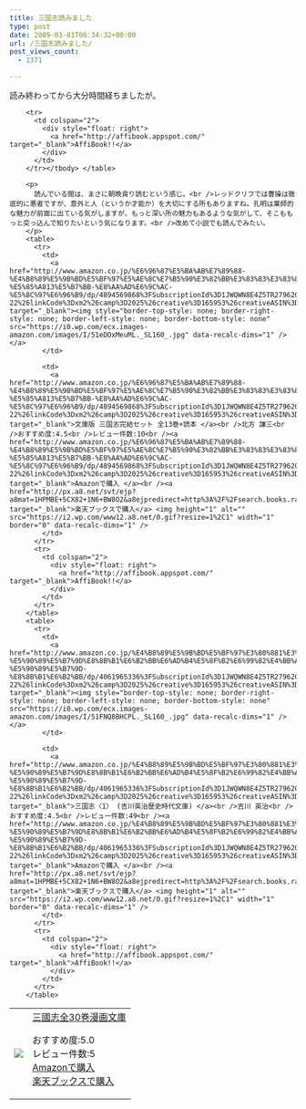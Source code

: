 ```yaml
---
title: 三国志読みました
type: post
date: 2009-03-01T06:34:32+00:00
url: /三国志読みました/
post_views_count:
  - 1371

---
```

読み終わってから大分時間経ちましたが。

<table>
  <tr>
    <td>
      <a href="http://www.amazon.co.jp/%E4%B8%89%E5%9C%8B%E5%BF%97%E5%85%A830%E5%B7%BB%E6%BC%AB%E7%94%BB%E6%96%87%E5%BA%AB/dp/4267890013%3FSubscriptionId%3D1JWQWN8E4Z5TR27962G2%26tag%3Dgaeaffibook-22%26linkCode%3Dxm2%26camp%3D2025%26creative%3D165953%26creativeASIN%3D4267890013" target="_blank"><img style="border-top-style: none; border-right-style: none; border-left-style: none; border-bottom-style: none" src="https://i2.wp.com/ecx.images-amazon.com/images/I/61VZA3PFSML._SL160_.jpg" data-recalc-dims="1" /> </a>
    </td>
    <td>
      <a href="http://www.amazon.co.jp/%E4%B8%89%E5%9C%8B%E5%BF%97%E5%85%A830%E5%B7%BB%E6%BC%AB%E7%94%BB%E6%96%87%E5%BA%AB/dp/4267890013%3FSubscriptionId%3D1JWQWN8E4Z5TR27962G2%26tag%3Dgaeaffibook-22%26linkCode%3Dxm2%26camp%3D2025%26creative%3D165953%26creativeASIN%3D4267890013" target="_blank">三國志全30巻漫画文庫 </a></p>
      <p>
        おすすめ度:5.0<br />レビュー件数:5<br /><a href="http://www.amazon.co.jp/%E4%B8%89%E5%9C%8B%E5%BF%97%E5%85%A830%E5%B7%BB%E6%BC%AB%E7%94%BB%E6%96%87%E5%BA%AB/dp/4267890013%3FSubscriptionId%3D1JWQWN8E4Z5TR27962G2%26tag%3Dgaeaffibook-22%26linkCode%3Dxm2%26camp%3D2025%26creative%3D165953%26creativeASIN%3D4267890013" target="_blank">Amazonで購入 </a><br /><a href="http://px.a8.net/svt/ejp?a8mat=1HPMBE+5CX82+1N6+BW8O2&a8ejpredirect=http%3A%2F%2Fsearch.books.rakuten.co.jp%2Fbksearch%2Fdt%3Fg%3D001%26bisbn%3D4267890013" target="_blank">楽天ブックスで購入</a> <img height="1" alt="" src="https://i2.wp.com/www12.a8.net/0.gif?resize=1%2C1" width="1" border="0" data-recalc-dims="1" /> </td> </tr> 
        
        <tr>
          <td colspan="2">
            <div style="float: right">
              <a href="http://affibook.appspot.com/" target="_blank">AffiBook!!</a>
            </div>
          </td>
        </tr></tbody> </table> 
        
        <p>
          読んでいる間は、まさに朝晩貪り読むという感じ。<br />レッドクリフでは曹操は徹底的に悪者ですが、意外と人（というか才能か）を大切にする所もありますね。孔明は業師的な魅力が前面に出ている気がしますが、もっと深い所の魅力もあるような気がして、そこももっと突っ込んで知りたいという気になります。<br />改めて小説でも読んでみたい。
        </p>
        <table>
          <tr>
            <td>
              <a href="http://www.amazon.co.jp/%E6%96%87%E5%BA%AB%E7%89%88-%E4%B8%89%E5%9B%BD%E5%BF%97%E5%AE%8C%E7%B5%90%E3%82%BB%E3%83%83%E3%83%88-%E5%85%A813%E5%B7%BB-%E8%AA%AD%E6%9C%AC-%E5%8C%97%E6%96%B9/dp/4894569868%3FSubscriptionId%3D1JWQWN8E4Z5TR27962G2%26tag%3Dgaeaffibook-22%26linkCode%3Dxm2%26camp%3D2025%26creative%3D165953%26creativeASIN%3D4894569868" target="_blank"><img style="border-top-style: none; border-right-style: none; border-left-style: none; border-bottom-style: none" src="https://i0.wp.com/ecx.images-amazon.com/images/I/51eDOxMeuML._SL160_.jpg" data-recalc-dims="1" /> </a>
            </td>
            
            <td>
              <a href="http://www.amazon.co.jp/%E6%96%87%E5%BA%AB%E7%89%88-%E4%B8%89%E5%9B%BD%E5%BF%97%E5%AE%8C%E7%B5%90%E3%82%BB%E3%83%83%E3%83%88-%E5%85%A813%E5%B7%BB-%E8%AA%AD%E6%9C%AC-%E5%8C%97%E6%96%B9/dp/4894569868%3FSubscriptionId%3D1JWQWN8E4Z5TR27962G2%26tag%3Dgaeaffibook-22%26linkCode%3Dxm2%26camp%3D2025%26creative%3D165953%26creativeASIN%3D4894569868" target="_blank">文庫版 三国志完結セット 全13巻+読本 </a><br />北方 謙三<br />おすすめ度:4.5<br />レビュー件数:10<br /><a href="http://www.amazon.co.jp/%E6%96%87%E5%BA%AB%E7%89%88-%E4%B8%89%E5%9B%BD%E5%BF%97%E5%AE%8C%E7%B5%90%E3%82%BB%E3%83%83%E3%83%88-%E5%85%A813%E5%B7%BB-%E8%AA%AD%E6%9C%AC-%E5%8C%97%E6%96%B9/dp/4894569868%3FSubscriptionId%3D1JWQWN8E4Z5TR27962G2%26tag%3Dgaeaffibook-22%26linkCode%3Dxm2%26camp%3D2025%26creative%3D165953%26creativeASIN%3D4894569868" target="_blank">Amazonで購入 </a><br /><a href="http://px.a8.net/svt/ejp?a8mat=1HPMBE+5CX82+1N6+BW8O2&a8ejpredirect=http%3A%2F%2Fsearch.books.rakuten.co.jp%2Fbksearch%2Fdt%3Fg%3D001%26bisbn%3D4894569868" target="_blank">楽天ブックスで購入</a> <img height="1" alt="" src="https://i2.wp.com/www12.a8.net/0.gif?resize=1%2C1" width="1" border="0" data-recalc-dims="1" />
            </td>
          </tr>
          <tr>
            <td colspan="2">
              <div style="float: right">
                <a href="http://affibook.appspot.com/" target="_blank">AffiBook!!</a>
              </div>
            </td>
          </tr>
        </table>
        <table>
          <tr>
            <td>
              <a href="http://www.amazon.co.jp/%E4%B8%89%E5%9B%BD%E5%BF%97%E3%80%881%E3%80%89-%E5%90%89%E5%B7%9D%E8%8B%B1%E6%B2%BB%E6%AD%B4%E5%8F%B2%E6%99%82%E4%BB%A3%E6%96%87%E5%BA%AB-%E5%90%89%E5%B7%9D-%E8%8B%B1%E6%B2%BB/dp/4061965336%3FSubscriptionId%3D1JWQWN8E4Z5TR27962G2%26tag%3Dgaeaffibook-22%26linkCode%3Dxm2%26camp%3D2025%26creative%3D165953%26creativeASIN%3D4061965336" target="_blank"><img style="border-top-style: none; border-right-style: none; border-left-style: none; border-bottom-style: none" src="https://i0.wp.com/ecx.images-amazon.com/images/I/51FNQ8BHCPL._SL160_.jpg" data-recalc-dims="1" /> </a>
            </td>
            
            <td>
              <a href="http://www.amazon.co.jp/%E4%B8%89%E5%9B%BD%E5%BF%97%E3%80%881%E3%80%89-%E5%90%89%E5%B7%9D%E8%8B%B1%E6%B2%BB%E6%AD%B4%E5%8F%B2%E6%99%82%E4%BB%A3%E6%96%87%E5%BA%AB-%E5%90%89%E5%B7%9D-%E8%8B%B1%E6%B2%BB/dp/4061965336%3FSubscriptionId%3D1JWQWN8E4Z5TR27962G2%26tag%3Dgaeaffibook-22%26linkCode%3Dxm2%26camp%3D2025%26creative%3D165953%26creativeASIN%3D4061965336" target="_blank">三国志〈1〉 (吉川英治歴史時代文庫) </a><br />吉川 英治<br />おすすめ度:4.5<br />レビュー件数:49<br /><a href="http://www.amazon.co.jp/%E4%B8%89%E5%9B%BD%E5%BF%97%E3%80%881%E3%80%89-%E5%90%89%E5%B7%9D%E8%8B%B1%E6%B2%BB%E6%AD%B4%E5%8F%B2%E6%99%82%E4%BB%A3%E6%96%87%E5%BA%AB-%E5%90%89%E5%B7%9D-%E8%8B%B1%E6%B2%BB/dp/4061965336%3FSubscriptionId%3D1JWQWN8E4Z5TR27962G2%26tag%3Dgaeaffibook-22%26linkCode%3Dxm2%26camp%3D2025%26creative%3D165953%26creativeASIN%3D4061965336" target="_blank">Amazonで購入 </a><br /><a href="http://px.a8.net/svt/ejp?a8mat=1HPMBE+5CX82+1N6+BW8O2&a8ejpredirect=http%3A%2F%2Fsearch.books.rakuten.co.jp%2Fbksearch%2Fdt%3Fg%3D001%26bisbn%3D4061965336" target="_blank">楽天ブックスで購入</a> <img height="1" alt="" src="https://i2.wp.com/www12.a8.net/0.gif?resize=1%2C1" width="1" border="0" data-recalc-dims="1" />
            </td>
          </tr>
          <tr>
            <td colspan="2">
              <div style="float: right">
                <a href="http://affibook.appspot.com/" target="_blank">AffiBook!!</a>
              </div>
            </td>
          </tr>
        </table>
